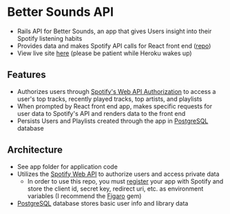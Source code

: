 # Better Sounds API
* Rails API for Better Sounds, an app that gives Users insight into their Spotify listening habits<br>
* Provides data and makes Spotify API calls for React front end ([repo](https://github.com/jtynerbryan/better-sounds))<br>
* View live site [here](https://bettersoundz.herokuapp.com) (please be patient while Heroku wakes up)
## Features
* Authorizes users through [Spotify's Web API Authorization](https://developer.spotify.com/web-api/authorization-guide/) to access a user's top tracks, recently played tracks, top artists, and playlists<br>
* When prompted by React front end app, makes specific requests for user data to Spotify's API and renders data to the front end
* Persists Users and Playlists created through the app in [PostgreSQL](https://www.postgresql.org/) database
## Architecture
* See app folder for application code
* Utilizes the [Spotify Web API](https://developer.spotify.com/web-api/authorization-guide/) to authorize users and access private data
  * In order to use this repo, you must [register](https://developer.spotify.com/my-applications/#!/) your app with Spotify and store the client id, secret key, redirect uri, etc. as environment variables (I recommend the [Figaro](https://github.com/laserlemon/figaro) gem)
* [PostgreSQL](https://www.postgresql.org/) database stores basic user info and library data 
